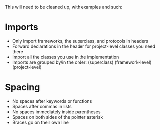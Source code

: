 This will need to be cleaned up, with examples and such:

Imports
=======

* Only import frameworks, the superclass, and protocols in headers
* Forward declarations in the header for project-level classes you need there
* Import all the classes you use in the implementation
* Imports are grouped by/in the order: (superclass) (framework-level) (project-level)

Spacing
=======

* No spaces after keywords or functions
* Spaces after commas in lists
* No spaces immediately inside parentheses
* Spaces on both sides of the pointer asterisk
* Braces go on their own line